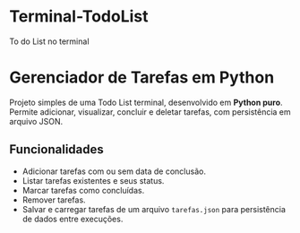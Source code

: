 # Terminal-TodoList
To do List no terminal

# Gerenciador de Tarefas em Python

Projeto simples de uma Todo List terminal, desenvolvido em **Python puro**.  
Permite adicionar, visualizar, concluir e deletar tarefas, com persistência em arquivo JSON.

## Funcionalidades

- Adicionar tarefas com ou sem data de conclusão.
- Listar tarefas existentes e seus status.
- Marcar tarefas como concluídas.
- Remover tarefas.
- Salvar e carregar tarefas de um arquivo `tarefas.json` para persistência de dados entre execuções.

